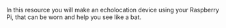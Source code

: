 In this resource you will make an echolocation device using your Raspberry Pi, that can be worn and help you see like a bat.
